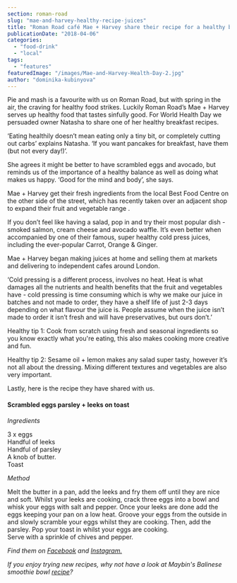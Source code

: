 ```yaml
---
section: roman-road
slug: "mae-and-harvey-healthy-recipe-juices"
title: "Roman Road café Mae + Harvey share their recipe for a healthy breakfast"
publicationDate: "2018-04-06"
categories: 
  - "food-drink"
  - "local"
tags: 
  - "features"
featuredImage: "/images/Mae-and-Harvey-Health-Day-2.jpg"
author: "dominika-kubinyova"
---
```


Pie and mash is a favourite with us on Roman Road, but with spring in the air, the craving for healthy food strikes. Luckily Roman Road’s Mae + Harvey serves up healthy food that tastes sinfully good. For World Health Day we persuaded owner Natasha to share one of her healthy breakfast recipes.

‘Eating healthily doesn’t mean eating only a tiny bit, or completely cutting out carbs’ explains Natasha. ‘If you want pancakes for breakfast, have them (but not every day!)’.

She agrees it might be better to have scrambled eggs and avocado, but reminds us of the importance of a healthy balance as well as doing what makes us happy. ‘Good for the mind and body’, she says.

Mae + Harvey get their fresh ingredients from the local Best Food Centre on the other side of the street, which has recently taken over an adjacent shop to expand their fruit and vegetable range .

If you don’t feel like having a salad, pop in and try their most popular dish - smoked salmon, cream cheese and avocado waffle. It’s even better when accompanied by one of their famous, super healthy cold press juices, including the ever-popular Carrot, Orange & Ginger.

Mae + Harvey began making juices at home and selling them at markets and delivering to independent cafes around London.

‘Cold pressing is a different process, involves no heat. Heat is what damages all the nutrients and health benefits that the fruit and vegetables have - cold pressing is time consuming which is why we make our juice in batches and not made to order, they have a shelf life of just 2-3 days depending on what flavour the juice is. People assume when the juice isn’t made to order it isn’t fresh and will have preservatives, but ours don’t.’

Healthy tip 1: Cook from scratch using fresh and seasonal ingredients so you know exactly what you're eating, this also makes cooking more creative and fun.

Healthy tip 2: Sesame oil + lemon makes any salad super tasty, however it’s not all about the dressing. Mixing different textures and vegetables are also very important.

Lastly, here is the recipe they have shared with us.

#### Scrambled eggs parsley + leeks on toast

_Ingredients_

3 x eggs  
Handful of leeks  
Handful of parsley  
A knob of butter.  
Toast

_Method_

Melt the butter in a pan, add the leeks and fry them off until they are nice and soft. Whilst your leeks are cooking, crack three eggs into a bowl and whisk your eggs with salt and pepper. Once your leeks are done add the eggs keeping your pan on a low heat. Groove your eggs from the outside in and slowly scramble your eggs whilst they are cooking. Then, add the parsley. Pop your toast in whilst your eggs are cooking.  
Serve with a sprinkle of chives and pepper.

_Find them on [Facebook](https://www.facebook.com/Mae-Harvey-234153483664945) and [Instagram.](https://www.instagram.com/maeandharveycafe/)_

_If you enjoy trying new recipes, why not have a look at Maybin's Balinese smoothie bowl [recipe](https://romanroadlondon.com/maybins-balinese-smoothie-bowls-recipe/)?_


